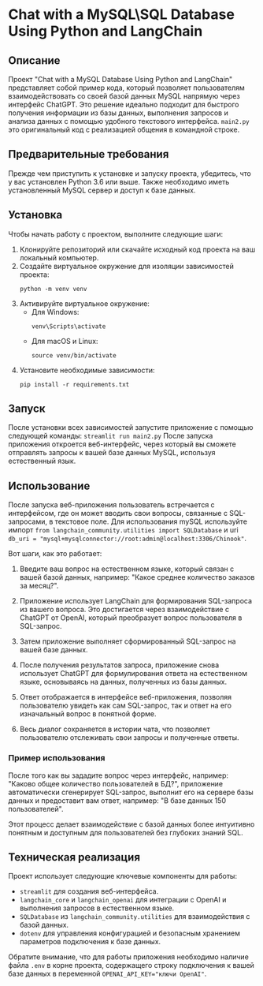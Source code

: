 # Chat with a MySQL\SQL Database Using Python and LangChain

## Описание
Проект "Chat with a MySQL Database Using Python and LangChain" представляет собой пример кода, который позволяет пользователям взаимодействовать со своей базой данных MySQL напрямую через интерфейс ChatGPT. Это решение идеально подходит для быстрого получения информации из базы данных, выполнения запросов и анализа данных с помощью удобного текстового интерфейса.
`main2.py` это оригинальный код с реализацией общения в командной строке.

## Предварительные требования
Прежде чем приступить к установке и запуску проекта, убедитесь, что у вас установлен Python 3.6 или выше. Также необходимо иметь установленный MySQL сервер и доступ к базе данных.

## Установка
Чтобы начать работу с проектом, выполните следующие шаги:

1. Клонируйте репозиторий или скачайте исходный код проекта на ваш локальный компьютер.
2. Создайте виртуальное окружение для изоляции зависимостей проекта:
    ```
    python -m venv venv
    ```
3. Активируйте виртуальное окружение:
    - Для Windows:
        ```
        venv\Scripts\activate
        ```
    - Для macOS и Linux:
        ```
        source venv/bin/activate
        ```
4. Установите необходимые зависимости:
    ```
    pip install -r requirements.txt
    ```

## Запуск
После установки всех зависимостей запустите приложение с помощью следующей команды:
    ```
    streamlit run main2.py
    ```
После запуска приложения откроется веб-интерфейс, через который вы сможете отправлять запросы к вашей базе данных MySQL, используя естественный язык.

## Использование

После запуска веб-приложения пользователь встречается с интерфейсом, где он может вводить свои вопросы, связанные с SQL-запросами, в текстовое поле. 
Для использования mySQL используйте импорт  `from langchain_community.utilities import SQLDatabase` и uri `db_uri = "mysql+mysqlconnector://root:admin@localhost:3306/Chinook"`.

Вот шаги, как это работает:

1. Введите ваш вопрос на естественном языке, который связан с вашей базой данных, например: "Какое среднее количество заказов за месяц?".

2. Приложение использует LangChain для формирования SQL-запроса из вашего вопроса. Это достигается через взаимодействие с ChatGPT от OpenAI, который преобразует вопрос пользователя в SQL-запрос.

3. Затем приложение выполняет сформированный SQL-запрос на вашей базе данных.

4. После получения результатов запроса, приложение снова использует ChatGPT для формулирования ответа на естественном языке, основываясь на данных, полученных из базы данных.

5. Ответ отображается в интерфейсе веб-приложения, позволяя пользователю увидеть как сам SQL-запрос, так и ответ на его изначальный вопрос в понятной форме.

6. Весь диалог сохраняется в истории чата, что позволяет пользователю отслеживать свои запросы и полученные ответы.

### Пример использования

После того как вы зададите вопрос через интерфейс, например: "Каково общее количество пользователей в БД?", приложение автоматически сгенерирует SQL-запрос, выполнит его на сервере базы данных и предоставит вам ответ, например: "В базе данных 150 пользователей".

Этот процесс делает взаимодействие с базой данных более интуитивно понятным и доступным для пользователей без глубоких знаний SQL.

## Техническая реализация

Проект использует следующие ключевые компоненты для работы:

- `streamlit` для создания веб-интерфейса.
- `langchain_core` и `langchain_openai` для интеграции с OpenAI и выполнения запросов в естественном языке.
- `SQLDatabase` из `langchain_community.utilities` для взаимодействия с базой данных.
- `dotenv` для управления конфигурацией и безопасным хранением параметров подключения к базе данных.

Обратите внимание, что для работы приложения необходимо наличие файла `.env` в корне проекта, содержащего строку подключения к вашей базе данных в переменной `OPENAI_API_KEY="ключи OpenAI"`.

